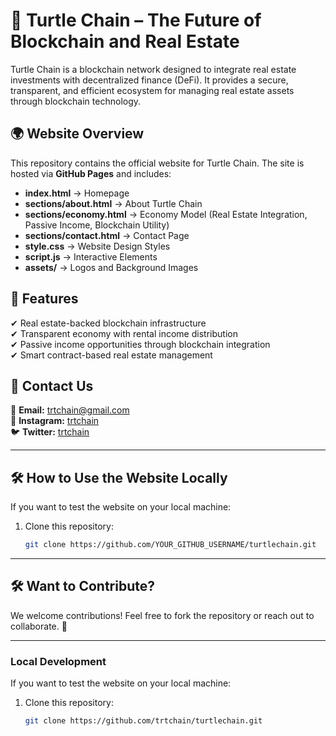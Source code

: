 # 🐢 Turtle Chain – The Future of Blockchain and Real Estate  

Turtle Chain is a blockchain network designed to integrate real estate investments with decentralized finance (DeFi). It provides a secure, transparent, and efficient ecosystem for managing real estate assets through blockchain technology.  

## 🌍 Website Overview  
This repository contains the official website for Turtle Chain. The site is hosted via **GitHub Pages** and includes:  

- **index.html** → Homepage  
- **sections/about.html** → About Turtle Chain  
- **sections/economy.html** → Economy Model (Real Estate Integration, Passive Income, Blockchain Utility)  
- **sections/contact.html** → Contact Page  
- **style.css** → Website Design Styles  
- **script.js** → Interactive Elements  
- **assets/** → Logos and Background Images  

## 🚀 Features  
✔ Real estate-backed blockchain infrastructure  
✔ Transparent economy with rental income distribution  
✔ Passive income opportunities through blockchain integration  
✔ Smart contract-based real estate management  

## 📢 Contact Us  
📧 **Email:** trtchain@gmail.com  
📱 **Instagram:** [trtchain](https://www.instagram.com/trtchain?igsh=MXhzYmgwbm81c215dw%3D%3D&utm_source=qr)  
🐦 **Twitter:** [trtchain](https://x.com/trtchain?s=21)  

---

## 🛠 How to Use the Website Locally  
If you want to test the website on your local machine:  

1. Clone this repository:  
   ```sh
   git clone https://github.com/YOUR_GITHUB_USERNAME/turtlechain.git
---

## 🛠 Want to Contribute?
We welcome contributions! Feel free to fork the repository or reach out to collaborate. 🚀

---

### Local Development
If you want to test the website on your local machine:

1. Clone this repository:
   ```sh
   git clone https://github.com/trtchain/turtlechain.git









